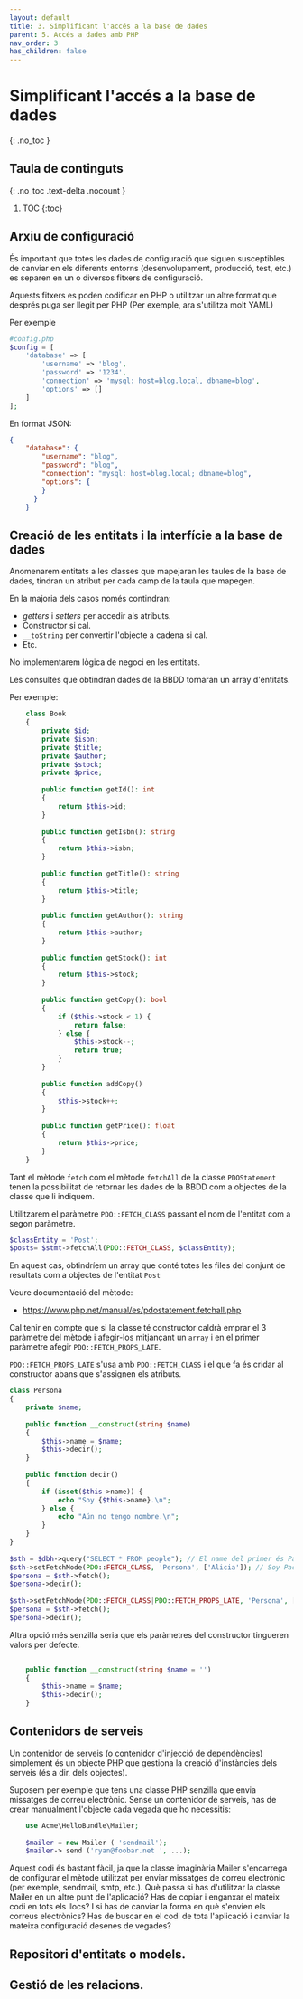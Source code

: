 ```yaml
---
layout: default
title: 3. Simplificant l'accés a la base de dades
parent: 5. Accés a dades amb PHP
nav_order: 3
has_children: false
---
```


# Simplificant l'accés a la base de dades
{: .no_toc }

## Taula de continguts
{: .no_toc .text-delta  .nocount }

1. TOC
{:toc}

## Arxiu de configuració

És important que totes les dades de configuració que siguen susceptibles
de canviar en els diferents entorns (desenvolupament, producció, test,
etc.) es separen en un o diversos fitxers de configuració.

Aquests fitxers es poden codificar en PHP o utilitzar un altre format
que després puga ser llegit per PHP (Per exemple, ara s'utilitza molt
YAML)

Per exemple

```php
#config.php
$config = [
    'database' => [
        'username' => 'blog',
        'password' => '1234',
        'connection' => 'mysql: host=blog.local, dbname=blog',
        'options' => []
    ]
];

```

En format JSON:

```json
{
    "database": {
        "username": "blog",
        "password": "blog",
        "connection": "mysql: host=blog.local; dbname=blog",
        "options": {
        }
      }
    }
```

## Creació de les entitats i la interfície a la base de dades

Anomenarem entitats a les classes que mapejaran les taules de la base de
dades, tindran un atribut per cada camp de la taula que mapegen.

En la majoria dels casos només contindran:

  - *getters* i *setters* per accedir als atributs.
  - Constructor si cal.
  - `__toString` per convertir l'objecte a cadena si cal.
  - Etc.

No implementarem lògica de negoci en les entitats.

Les consultes que obtindran dades de la BBDD tornaran un array d'entitats.

Per exemple:

```php
    class Book
    {
        private $id;
        private $isbn;
        private $title;
        private $author;
        private $stock;
        private $price;
    
        public function getId(): int
        {
            return $this->id;
        }
    
        public function getIsbn(): string
        {
            return $this->isbn;
        }
    
        public function getTitle(): string
        {
            return $this->title;
        }
    
        public function getAuthor(): string
        {
            return $this->author;
        }
    
        public function getStock(): int
        {
            return $this->stock;
        }
    
        public function getCopy(): bool
        {
            if ($this->stock < 1) {
                return false;
            } else {
                $this->stock--;
                return true;
            }
        }
    
        public function addCopy()
        {
            $this->stock++;
        }
    
        public function getPrice(): float
        {
            return $this->price;
        }
    }
```

Tant el mètode `fetch` com el mètode `fetchAll` de la classe `PDOStatement`
tenen la possibilitat de retornar les dades de la BBDD com a objectes de
la classe que li indiquem.

Utilitzarem el paràmetre `PDO::FETCH_CLASS` passant el nom de l'entitat
com a segon paràmetre.

```php
$classEntity = 'Post';
$posts= $stmt->fetchAll(PDO::FETCH_CLASS, $classEntity);
```

En aquest cas, obtindríem un array que conté totes les files del conjunt
de resultats com a objectes de l'entitat `Post`

Veure documentació del mètode:

  - <https://www.php.net/manual/es/pdostatement.fetchall.php>

Cal tenir en compte que si la classe té constructor caldrà emprar el 3
paràmetre del mètode i afegir-los mitjançant un `array` i en el primer
paràmetre afegir `PDO::FETCH_PROPS_LATE`.

`PDO::FETCH_PROPS_LATE` s'usa amb `PDO::FETCH_CLASS` i el que fa és cridar 
al constructor abans que s'assignen els atributs.


```php
class Persona
{
    private $name;
    
    public function __construct(string $name)
    {
        $this->name = $name;
        $this->decir();
    }
    
    public function decir()
    {
        if (isset($this->name)) {
            echo "Soy {$this->name}.\n";
        } else {
            echo "Aún no tengo nombre.\n";
        }
    }
}
    
$sth = $dbh->query("SELECT * FROM people"); // El name del primer és Paco.
$sth->setFetchMode(PDO::FETCH_CLASS, 'Persona', ['Alicia']); // Soy Paco
$persona = $sth->fetch(); 
$persona->decir();
    
$sth->setFetchMode(PDO::FETCH_CLASS|PDO::FETCH_PROPS_LATE, 'Persona', ['Alicia']); // Soy Alícia
$persona = $sth->fetch(); 
$persona->decir();

```
Altra opció més senzilla seria que els paràmetres del constructor tingueren valors per defecte.

```php
   
    public function __construct(string $name = '')
    {
        $this->name = $name;
        $this->decir();
    }

```

## Contenidors de serveis

Un contenidor de serveis (o contenidor d'injecció de dependències)
simplement és un objecte PHP que gestiona la creació d'instàncies dels
serveis (és a dir, dels objectes).

Suposem per exemple que tens una classe PHP senzilla que envia missatges
de correu electrònic. Sense un contenidor de serveis, has de crear
manualment l'objecte cada vegada que ho necessitis:

```php
    use Acme\HelloBundle\Mailer;
    
    $mailer = new Mailer ( 'sendmail');
    $mailer-> send ('ryan@foobar.net ', ...);
```

Aquest codi és bastant fàcil, ja que la classe imaginària Mailer
s'encarrega de configurar el mètode utilitzat per enviar missatges de
correu electrònic (per exemple, sendmail, smtp, etc.). Què passa si has
d'utilitzar la classe Mailer en un altre punt de l'aplicació? Has de
copiar i enganxar el mateix codi en tots els llocs? I si has de canviar
la forma en què s'envien els correus electrònics? Has de buscar en el
codi de tota l'aplicació i canviar la mateixa configuració desenes de
vegades?

## Repositori d'entitats o models.

## Gestió de les relacions.